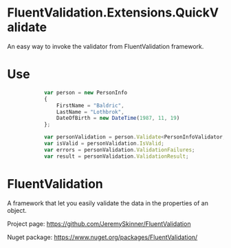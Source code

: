 # FluentValidation.Extensions.QuickValidate
An easy way to invoke the validator from FluentValidation framework.

# Use
```javascript
            var person = new PersonInfo
            {
                FirstName = "Baldric",
                LastName = "Lothbrok",
                DateOfBirth = new DateTime(1987, 11, 19)
            };

            var personValidation = person.Validate<PersonInfoValidator, PersonInfo>();
            var isValid = personValidation.IsValid;
            var errors = personValidation.ValidationFailures;
            var result = personValidation.ValidationResult;
```

# FluentValidation
A framework that let you easily validate the data in the properties of an object.

Project page: https://github.com/JeremySkinner/FluentValidation

Nuget package: https://www.nuget.org/packages/FluentValidation/
